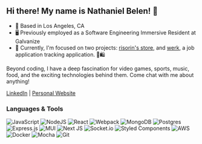 ## Hi there! My name is Nathaniel Belen! 👋
<!--
[![LinkedIn](https://img.shields.io/badge/nathanielbelen-%230077B5.svg?style=flat-square&logo=linkedin&logoColor=white)](https://www.linkedin.com/in/nathanielbelen/) -->

- :round_pushpin: Based in Los Angeles, CA
- 🖥️ Previously employed as a Software Engineering Immersive Resident at Galvanize
- 🚀 Currently, I'm focused on two projects: [risorin's store](https://risorins.com), and [werk](https://github.com/nathanielbelen/werk), a job application tracking application. 💼🛍️

Beyond coding, I have a deep fascination for video games, sports, music, food, and the exciting technologies behind them. Come chat with me about anything!

[LinkedIn](https://www.linkedin.com/in/nathanielbelen) | [Personal Website](https://nathanielbelen.com)

### Languages & Tools

![JavaScript](https://img.shields.io/badge/javascript-%23323330.svg?style=flat-square&logo=javascript&logoColor=%23F7DF1E) ![NodeJS](https://img.shields.io/badge/node.js-6DA55F?style=flat-square&logo=node.js&logoColor=white) ![React](https://img.shields.io/badge/react-%2320232a.svg?style=flat-square&logo=react&logoColor=%2361DAFB) ![Webpack](https://img.shields.io/badge/webpack-%238DD6F9.svg?style=flat-square&logo=webpack&logoColor=black) ![MongoDB](https://img.shields.io/badge/MongoDB-%234ea94b.svg?style=flat-square&logo=mongodb&logoColor=white) ![Postgres](https://img.shields.io/badge/postgres-%23316192.svg?style=flat-square&logo=postgresql&logoColor=white) ![Express.js](https://img.shields.io/badge/express.js-%23404d59.svg?style=flat-square&logo=express&logoColor=%2361DAFB) ![MUI](https://img.shields.io/badge/MUI-%230081CB.svg?style=flat-square&logo=mui&logoColor=white) ![Next JS](https://img.shields.io/badge/Next-black?style=flat-square&logo=next.js&logoColor=white) ![Socket.io](https://img.shields.io/badge/Socket.io-black?style=flat-square&logo=socket.io&badgeColor=010101) ![Styled Components](https://img.shields.io/badge/styled--components-DB7093?style=flat-square&logo=styled-components&logoColor=white) ![AWS](https://img.shields.io/badge/AWS-%23FF9900.svg?style=flat-square&logo=amazon-aws&logoColor=white) ![Docker](https://img.shields.io/badge/docker-%230db7ed.svg?style=flat-square&logo=docker&logoColor=white) ![Mocha](https://img.shields.io/badge/-mocha-%238D6748?style=flat-square&logo=mocha&logoColor=white) ![Git](https://img.shields.io/badge/git-%23F05033.svg?style=flat-square&logo=git&logoColor=white)


<!--
**nathanielbelen/nathanielbelen** is a ✨ _special_ ✨ repository because its `README.md` (this file) appears on your GitHub profile.

Here are some ideas to get you started:

- 🔭 I’m currently working on ...
- 🌱 I’m currently learning ...
- 👯 I’m looking to collaborate on ...
- 🤔 I’m looking for help with ...
- 💬 Ask me about ...
- 📫 How to reach me: ...
- 😄 Pronouns: ...
- ⚡ Fun fact: ...
-->


<!--
**nathanielbelen/nathanielbelen** is a ✨ _special_ ✨ repository because its `README.md` (this file) appears on your GitHub profile.

Here are some ideas to get you started:

- 🔭 I’m currently working on ...
- 🌱 I’m currently learning ...
- 👯 I’m looking to collaborate on ...
- 🤔 I’m looking for help with ...
- 💬 Ask me about ...
- 📫 How to reach me: ...
- 😄 Pronouns: ...
- ⚡ Fun fact: ...
-->
